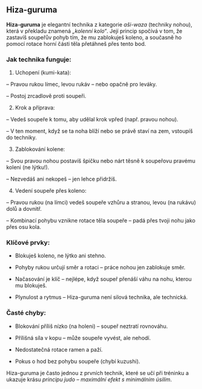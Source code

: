 
## Hiza-guruma

**Hiza-guruma** je elegantní technika z kategorie _aši-waza_ (techniky nohou), která v překladu znamená *„kolenní kolo“*. Její princip spočívá v tom, že zastavíš soupeřův pohyb tím, že mu zablokuješ koleno, a současně ho pomocí rotace horní části těla přetáhneš přes tento bod.

### Jak technika funguje:

1. Uchopení (kumi-kata):

– Pravou rukou límec, levou rukáv – nebo opačně pro leváky.

– Postoj zrcadlově proti soupeři.

2. Krok a příprava:

– Vedeš soupeře k tomu, aby udělal krok vpřed (např. pravou nohou).

– V ten moment, když se ta noha blíží nebo se právě staví na zem, vstoupíš do techniky.

3. Zablokování kolene:

– Svou pravou nohou postavíš špičku nebo nárt těsně k soupeřovu pravému koleni (ne lýtku!).

– Nezvedáš ani nekopeš – jen lehce přidržíš.

4. Vedení soupeře přes koleno:

– Pravou rukou (na límci) vedeš soupeře vzhůru a stranou, levou (na rukávu) dolů a dovnitř.

– Kombinací pohybu vznikne rotace těla soupeře – padá přes tvoji nohu jako přes osu kola.

### Klíčové prvky:

- Blokuješ koleno, ne lýtko ani stehno.

- Pohyby rukou určují směr a rotaci – práce nohou jen zablokuje směr.

- Načasování je klíč – nejlépe, když soupeř přenáší váhu na nohu, kterou mu blokuješ.

- Plynulost a rytmus – Hiza-guruma není silová technika, ale technická.

### Časté chyby:

- Blokování příliš nízko (na holeni) – soupeř neztratí rovnováhu.

- Přílišná síla v kopu – může soupeře vyvést, ale nehodí.

- Nedostatečná rotace ramen a paží.

- Pokus o hod bez pohybu soupeře (chybí kuzushi).

Hiza-guruma je často jednou z prvních technik, které se učí při tréninku a ukazuje krásu *principu judo – maximální efekt s minimálním úsilím*. 




